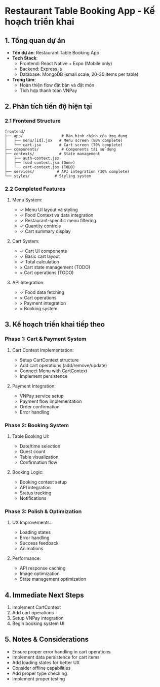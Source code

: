 # Restaurant Table Booking App - Kế hoạch triển khai

## 1. Tổng quan dự án
- **Tên dự án**: Restaurant Table Booking App
- **Tech Stack**:
  - Frontend: React Native + Expo (Mobile only)
  - Backend: Express.js
  - Database: MongoDB (small scale, 20-30 items per table)
- **Trọng tâm**: 
  - Hoàn thiện flow đặt bàn và đặt món
  - Tích hợp thanh toán VNPay

## 2. Phân tích tiến độ hiện tại

### 2.1 Frontend Structure
```
frontend/
├── app/                 # Màn hình chính của ứng dụng
│   ├── menu/[id].jsx   # Menu screen (80% complete)
│   └── cart.jsx        # Cart screen (70% complete)
├── components/          # Components tái sử dụng
├── contexts/           # State management
│   ├── auth-context.jsx
│   ├── food-context.jsx (Done)
│   └── cart-context.jsx (TODO)
├── services/          # API integration (30% complete)
└── styles/           # Styling system
```

### 2.2 Completed Features
1. Menu System:
   - ✓ Menu UI layout và styling
   - ✓ Food Context và data integration
   - ✓ Restaurant-specific menu filtering
   - ✓ Quantity controls
   - ✓ Cart summary display

2. Cart System:
   - ✓ Cart UI components
   - ✓ Basic cart layout
   - ✓ Total calculation
   - × Cart state management (TODO)
   - × Cart operations (TODO)

3. API Integration:
   - ✓ Food data fetching
   - × Cart operations
   - × Payment integration
   - × Booking system

## 3. Kế hoạch triển khai tiếp theo

### Phase 1: Cart & Payment System
1. Cart Context Implementation:
   - Setup CartContext structure
   - Add cart operations (add/remove/update)
   - Connect Menu with CartContext
   - Implement persistence

2. Payment Integration:
   - VNPay service setup
   - Payment flow implementation
   - Order confirmation
   - Error handling

### Phase 2: Booking System
1. Table Booking UI:
   - Date/time selection
   - Guest count
   - Table visualization
   - Confirmation flow

2. Booking Logic:
   - Booking context setup
   - API integration
   - Status tracking
   - Notifications

### Phase 3: Polish & Optimization
1. UX Improvements:
   - Loading states
   - Error handling
   - Success feedback
   - Animations

2. Performance:
   - API response caching
   - Image optimization
   - State management optimization

## 4. Immediate Next Steps
1. Implement CartContext
2. Add cart operations
3. Setup VNPay integration
4. Begin booking system UI

## 5. Notes & Considerations
- Ensure proper error handling in cart operations
- Implement data persistence for cart items
- Add loading states for better UX
- Consider offline capabilities
- Add proper type checking
- Implement proper testing 